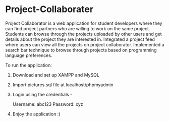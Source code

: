 # Project-Collaborater
Project Collaborator is a web application for student developers where they can find project partners who are willing to work on the same project. Students can browse through the projects uploaded by other users and get details about the project they are interested in. Integrated a project feed where users can view all the projects on project collaborator.  Implemented a search bar technique to browse through projects based on programming language preferences.

To run the application:
1. Download and set up XAMPP and MySQL
2. Import pictures.sql file at localhost/phpmyadmin
3. Login using the credentials -
    
    Username: abc123
    Password: xyz
4. Enjoy the application :)
